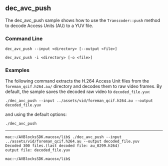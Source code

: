 ## dec_avc_push

The dec_avc_push sample shows how to use the `Transcoder::push` method to decode Access Units (AU) to a YUV file.   

### Command Line

    dec_avc_push --input <directory> [--output <file>]

    dec_avc_push -i <directory> [-o <file>]

###	Examples

The following command extracts the H.264 Access Unit files from the `foreman_qcif.h264.au/` directory and decodes them to raw video frames. By default, the sample saves the decoded raw video to `decoded_file.yuv`:
	
    ./dec_avc_push --input ../assets/vid/foreman_qcif.h264.au --output decoded_file.yuv

and using the default options:

    ./dec_avc_push
***

    mac:~/AVBlocksSDK.macosx/lib$ ./dec_avc_push --input ../assets/vid/foreman_qcif.h264.au --output decoded_file.yuv
    Decoded 300 files.(last decoded file: au_0299.h264)
    output file: decoded_file.yuv
            
    mac:~/AVBlocksSDK.macosx/lib$